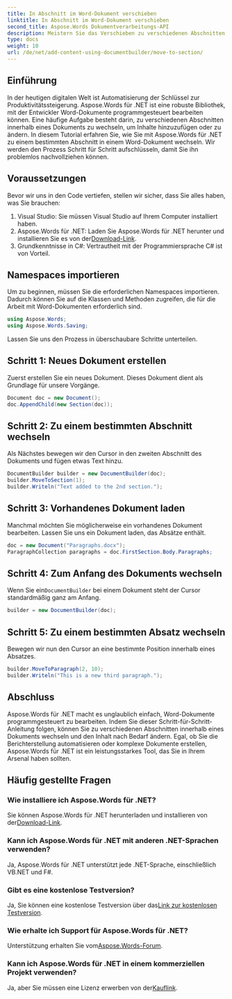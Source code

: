 ```yaml
---
title: In Abschnitt im Word-Dokument verschieben
linktitle: In Abschnitt im Word-Dokument verschieben
second_title: Aspose.Words Dokumentverarbeitungs-API
description: Meistern Sie das Verschieben zu verschiedenen Abschnitten in Word-Dokumenten mit Aspose.Words für .NET mit unserer detaillierten Schritt-für-Schritt-Anleitung.
type: docs
weight: 10
url: /de/net/add-content-using-documentbuilder/move-to-section/
---
```

## Einführung

In der heutigen digitalen Welt ist Automatisierung der Schlüssel zur Produktivitätssteigerung. Aspose.Words für .NET ist eine robuste Bibliothek, mit der Entwickler Word-Dokumente programmgesteuert bearbeiten können. Eine häufige Aufgabe besteht darin, zu verschiedenen Abschnitten innerhalb eines Dokuments zu wechseln, um Inhalte hinzuzufügen oder zu ändern. In diesem Tutorial erfahren Sie, wie Sie mit Aspose.Words für .NET zu einem bestimmten Abschnitt in einem Word-Dokument wechseln. Wir werden den Prozess Schritt für Schritt aufschlüsseln, damit Sie ihn problemlos nachvollziehen können.

## Voraussetzungen

Bevor wir uns in den Code vertiefen, stellen wir sicher, dass Sie alles haben, was Sie brauchen:

1. Visual Studio: Sie müssen Visual Studio auf Ihrem Computer installiert haben.
2.  Aspose.Words für .NET: Laden Sie Aspose.Words für .NET herunter und installieren Sie es von der[Download-Link](https://releases.aspose.com/words/net/).
3. Grundkenntnisse in C#: Vertrautheit mit der Programmiersprache C# ist von Vorteil.

## Namespaces importieren

Um zu beginnen, müssen Sie die erforderlichen Namespaces importieren. Dadurch können Sie auf die Klassen und Methoden zugreifen, die für die Arbeit mit Word-Dokumenten erforderlich sind.

```csharp
using Aspose.Words;
using Aspose.Words.Saving;
```

Lassen Sie uns den Prozess in überschaubare Schritte unterteilen.

## Schritt 1: Neues Dokument erstellen

Zuerst erstellen Sie ein neues Dokument. Dieses Dokument dient als Grundlage für unsere Vorgänge.

```csharp
Document doc = new Document();
doc.AppendChild(new Section(doc));
```

## Schritt 2: Zu einem bestimmten Abschnitt wechseln

Als Nächstes bewegen wir den Cursor in den zweiten Abschnitt des Dokuments und fügen etwas Text hinzu.

```csharp
DocumentBuilder builder = new DocumentBuilder(doc);
builder.MoveToSection(1);
builder.Writeln("Text added to the 2nd section.");
```

## Schritt 3: Vorhandenes Dokument laden

Manchmal möchten Sie möglicherweise ein vorhandenes Dokument bearbeiten. Lassen Sie uns ein Dokument laden, das Absätze enthält.

```csharp
doc = new Document("Paragraphs.docx");
ParagraphCollection paragraphs = doc.FirstSection.Body.Paragraphs;
```

## Schritt 4: Zum Anfang des Dokuments wechseln

Wenn Sie ein`DocumentBuilder` bei einem Dokument steht der Cursor standardmäßig ganz am Anfang.

```csharp
builder = new DocumentBuilder(doc);
```

## Schritt 5: Zu einem bestimmten Absatz wechseln

Bewegen wir nun den Cursor an eine bestimmte Position innerhalb eines Absatzes.

```csharp
builder.MoveToParagraph(2, 10);
builder.Writeln("This is a new third paragraph.");
```

## Abschluss

Aspose.Words für .NET macht es unglaublich einfach, Word-Dokumente programmgesteuert zu bearbeiten. Indem Sie dieser Schritt-für-Schritt-Anleitung folgen, können Sie zu verschiedenen Abschnitten innerhalb eines Dokuments wechseln und den Inhalt nach Bedarf ändern. Egal, ob Sie die Berichterstellung automatisieren oder komplexe Dokumente erstellen, Aspose.Words für .NET ist ein leistungsstarkes Tool, das Sie in Ihrem Arsenal haben sollten.

## Häufig gestellte Fragen

### Wie installiere ich Aspose.Words für .NET?
 Sie können Aspose.Words für .NET herunterladen und installieren von der[Download-Link](https://releases.aspose.com/words/net/).

### Kann ich Aspose.Words für .NET mit anderen .NET-Sprachen verwenden?
Ja, Aspose.Words für .NET unterstützt jede .NET-Sprache, einschließlich VB.NET und F#.

### Gibt es eine kostenlose Testversion?
 Ja, Sie können eine kostenlose Testversion über das[Link zur kostenlosen Testversion](https://releases.aspose.com/).

### Wie erhalte ich Support für Aspose.Words für .NET?
 Unterstützung erhalten Sie vom[Aspose.Words-Forum](https://forum.aspose.com/c/words/8).

### Kann ich Aspose.Words für .NET in einem kommerziellen Projekt verwenden?
 Ja, aber Sie müssen eine Lizenz erwerben von der[Kauflink](https://purchase.aspose.com/buy).
